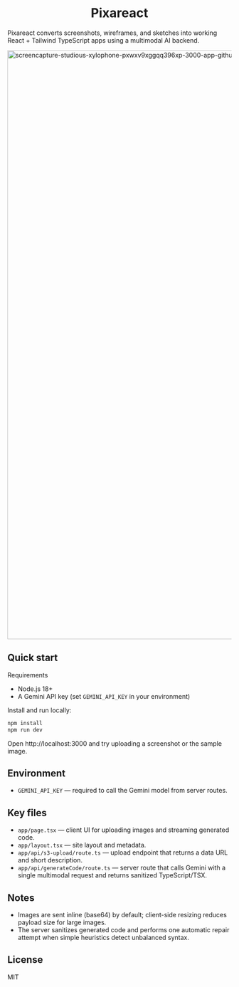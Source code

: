 
  <h1 align="center">Pixareact</h1>

Pixareact converts screenshots, wireframes, and sketches into working React + Tailwind TypeScript apps using a multimodal AI backend.

<img width="2560" height="1324" alt="screencapture-studious-xylophone-pxwxv9xggqq396xp-3000-app-github-dev-2025-10-15-17_15_24" src="https://github.com/user-attachments/assets/44c7cfe9-f4a7-4d86-87a7-decf0d62ac1c" />

## Quick start

Requirements

- Node.js 18+
- A Gemini API key (set `GEMINI_API_KEY` in your environment)

Install and run locally:

```bash
npm install
npm run dev
```

Open http://localhost:3000 and try uploading a screenshot or the sample image.

## Environment

- `GEMINI_API_KEY` — required to call the Gemini model from server routes.

## Key files

- `app/page.tsx` — client UI for uploading images and streaming generated code.
- `app/layout.tsx` — site layout and metadata.
- `app/api/s3-upload/route.ts` — upload endpoint that returns a data URL and short description.
- `app/api/generateCode/route.ts` — server route that calls Gemini with a single multimodal request and returns sanitized TypeScript/TSX.

## Notes

- Images are sent inline (base64) by default; client-side resizing reduces payload size for large images.
- The server sanitizes generated code and performs one automatic repair attempt when simple heuristics detect unbalanced syntax.

## License

MIT
